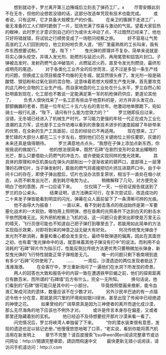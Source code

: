 　　想到就动手，罗兰离开第三边陲城后立刻去了弹药工厂。x
　　尽管安娜此刻不在无冬，但他的设想若没错的话，这部分改造单凭现有技术也能完成。
　　或者说，只有这样，它才具备大规模生产的价值。
　　在亲卫的簇拥下走进工厂，毫无准备的工人们顿时跪倒了一片，现场充满了惊喜与激动的气氛。望着大家狂热的眼神，此时罗兰才意识到自己的行为或许太冲动了点，不过既然已经来了，他也只好将错就错，将试验之行顺势变成了一场慰问视察之旅。
　　好不容易让气势高涨的工人们回到岗位，他立刻吩咐负责人道，“把厂里最熟练的工长叫来，我有件东西想要试制。”
　　“是，陛下！”
　　曳光弹的原理并不复杂，简单来说就是将实心弹头挖空，并填入发光剂、助燃剂与延迟火药，再用尾管和铝箔片封口。子弹被击发时，发射药燃气会冲破箔片，点燃延迟火药，直至令发光剂燃烧，最终形成明亮的尾迹。
　　对于各类化工业齐全的后世而言，这不过是多加一条生产线的问题，但换成工业项目极度不均衡的无冬城，就显然很头疼了。发光剂一般是硝酸锶、镁铝粉和过氧化钡的混合物，这意味着若想大规模生产曳光弹，首先要攻克的这几种化合物的工业生产线。而自家地盘的化工业处在什么水平，罗兰自然心知肚明直到现在，化工部也不敢说一定能满足第一军的机枪弹药供应，更遑论其他了。
　　负责人很快找来了一名工匠有些出乎他意料的是，对方并非头发花白、颤颤巍巍的老者，而是一位年纪二十五六左右的青壮年。他激动地单膝跪下，宛如骑士一般行礼道，“陛下，请问有什么能为您效力的？”
　　罗兰随即反应过来，没错，无冬城已经进入了机械生产时代，学习能力更强的年轻一代正在成为工业化浪潮的主力军，这也是手工业作坊难以看到的景象技术进步的速度超越了年龄带来的优势，在全新的生产工具面前，过去的经验已不再适用。
　　现在想来，工厂里忙碌的大部分人都在二三十岁左右，想到他们已在关键岗位上担任要职，灰堡的未来还真是值得期待。
　　罗兰满意地点点头，“我想在子弹上添加点新东西，你按我说的做就行。”
　　他的想法很简单，既然“石碑”在剧烈变形时会发出耀眼的光芒，那么只要借助火药燃气的冲击力，或许便能实现同样的曳光效果。
　　其具体的原理和冲压机类似在弹头内部削出一个逐渐收紧的葫芦口，底部填上一层薄薄的石碑切片，当子弹发射时，膨胀的燃气将直接把切片挤压进葫芦口中。由于中间卡口的存在，即使子弹出膛后，切片也没办法恢复原状，相当于一直处在缩小状态，从而不断发出光芒，直到耗尽电势为止。
　　稍微解释了几句，对方便完全明白了他的意图，并一口应诺下来。
　　仅仅隔了一天，一份验证报告就送到了罗兰的办公桌头。
　　结果证明，该方法确实可行，在多次尝试后，改造成功的二十来发子弹皆能看到明显的闪光，弹幕在众人面前留下了一条清晰可辨的光痕。
　　他不由得大为振奋！
　　一直以来，看不到射击落点的夜战始终是第一军要塞化战术的一大软肋，哪怕用上照明弹，想在昏黄的光照条件下达到白天的射击水平依然困难无比。另外把机枪搬上飞机的话，这一问题只会更突出即使是万里无云的晴天，飞行员很可能也不知道自己把子弹打到哪里去了。若能用如此简单的方法实现指示效果，对即将到来的神意之战无疑大有好处。
　　何况传统曳光弹由于发光剂不断消耗，重量和重心都会发生变化，最终导致弹道的偏离，因此在其面世之初，也有着“曳光弹命中的话，就意味着其他子弹没有打中”的说法。而利用不会消耗的“石碑”碎片作为指示灯，性能反倒比传统方法更优秀只要稍微加长弹身，新型曳光弹的飞行特性就能正常子弹相差无几。
　　唯一的问题只剩下极南境到底有多少“石碑”可供使用了。
　　……
　　一周后，沙漠遗迹的两位发现者抵达了浅滩海港。
　　在会客厅中，罗兰重新询问了一遍他们在水洞下所发现的奇景。
　　两人的回答也大致和报告中的内容一致在遭遇铁甲巨蝎之前，他们的探索距离仅有数百米，而所谓的“石碑墙”后方有什么，完全一无所知。
　　换句话说，他们看到的“石碑”很可能只是其中的一小部分。
　　毕竟按照壁画来推断，能令血液汇聚成河流的遗体，数量应该不在少数才对。
　　另外沙民辛巴迪的有一点描述令他十分在意，那就是洞穴里的环境宛如银川绿洲，甚至出现了传闻中已经绝迹的神使之花。
　　如果曾经的广阔草原真是因为三神使者的离开而退化成沙漠，那么无尽海角的地下应该也不例外才对。
　　或许是传言本身存在偏差，又或者那里还隐藏着别的玄机。
　　他已经迫不及待想要挖开那片沙漠来看一看了。
　　问完情况后，罗兰将峡湾人单独留了下来。
　　“你的潜水装束很有意思，发现的遗迹也足以铭记史册，”他慢慢悠悠地喝了口茶，“老实说，看到你能将蒸汽机活用在新发明上
　　章节不完整？请百度搜索飞su中wen网en阅读完整章节或访问网址：http:///閱讀完整章節，請訪問飛速中文
　　最快更新无错小说阅读，请访问手机请访问：http://.com